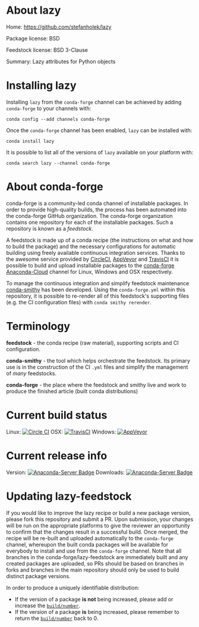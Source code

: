 About lazy
==========

Home: https://github.com/stefanholek/lazy

Package license: BSD

Feedstock license: BSD 3-Clause

Summary: Lazy attributes for Python objects



Installing lazy
===============

Installing `lazy` from the `conda-forge` channel can be achieved by adding `conda-forge` to your channels with:

```
conda config --add channels conda-forge
```

Once the `conda-forge` channel has been enabled, `lazy` can be installed with:

```
conda install lazy
```

It is possible to list all of the versions of `lazy` available on your platform with:

```
conda search lazy --channel conda-forge
```



About conda-forge
=================

conda-forge is a community-led conda channel of installable packages.
In order to provide high-quality builds, the process has been automated into the
conda-forge GitHub organization. The conda-forge organization contains one repository
for each of the installable packages. Such a repository is known as a *feedstock*.

A feedstock is made up of a conda recipe (the instructions on what and how to build
the package) and the necessary configurations for automatic building using freely
available continuous integration services. Thanks to the awesome service provided by
[CircleCI](https://circleci.com/), [AppVeyor](http://www.appveyor.com/)
and [TravisCI](https://travis-ci.org/) it is possible to build and upload installable
packages to the [conda-forge](https://anaconda.org/conda-forge)
[Anaconda-Cloud](http://docs.anaconda.org/) channel for Linux, Windows and OSX respectively.

To manage the continuous integration and simplify feedstock maintenance
[conda-smithy](http://github.com/conda-forge/conda-smithy) has been developed.
Using the ``conda-forge.yml`` within this repository, it is possible to re-render all of
this feedstock's supporting files (e.g. the CI configuration files) with ``conda smithy rerender``.


Terminology
===========

**feedstock** - the conda recipe (raw material), supporting scripts and CI configuration.

**conda-smithy** - the tool which helps orchestrate the feedstock.
                   Its primary use is in the construction of the CI ``.yml`` files
                   and simplify the management of *many* feedstocks.

**conda-forge** - the place where the feedstock and smithy live and work to
                  produce the finished article (built conda distributions)

Current build status
====================

Linux: [![Circle CI](https://circleci.com/gh/conda-forge/lazy-feedstock.svg?style=shield)](https://circleci.com/gh/conda-forge/lazy-feedstock)
OSX: [![TravisCI](https://travis-ci.org/conda-forge/lazy-feedstock.svg?branch=master)](https://travis-ci.org/conda-forge/lazy-feedstock)
Windows: [![AppVeyor](https://ci.appveyor.com/api/projects/status/github/conda-forge/lazy-feedstock?svg=True)](https://ci.appveyor.com/project/conda-forge/lazy-feedstock/branch/master)

Current release info
====================
Version: [![Anaconda-Server Badge](https://anaconda.org/conda-forge/lazy/badges/version.svg)](https://anaconda.org/conda-forge/lazy)
Downloads: [![Anaconda-Server Badge](https://anaconda.org/conda-forge/lazy/badges/downloads.svg)](https://anaconda.org/conda-forge/lazy)


Updating lazy-feedstock
=======================

If you would like to improve the lazy recipe or build a new
package version, please fork this repository and submit a PR. Upon submission,
your changes will be run on the appropriate platforms to give the reviewer an
opportunity to confirm that the changes result in a successful build. Once
merged, the recipe will be re-built and uploaded automatically to the
`conda-forge` channel, whereupon the built conda packages will be available for
everybody to install and use from the `conda-forge` channel.
Note that all branches in the conda-forge/lazy-feedstock are
immediately built and any created packages are uploaded, so PRs should be based
on branches in forks and branches in the main repository should only be used to
build distinct package versions.

In order to produce a uniquely identifiable distribution:
 * If the version of a package **is not** being increased, please add or increase
   the [``build/number``](http://conda.pydata.org/docs/building/meta-yaml.html#build-number-and-string).
 * If the version of a package **is** being increased, please remember to return
   the [``build/number``](http://conda.pydata.org/docs/building/meta-yaml.html#build-number-and-string)
   back to 0.
